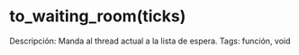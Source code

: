 # to_waiting_room(ticks)

Descripción: Manda al thread actual a la lista de espera.
Tags: función, void
